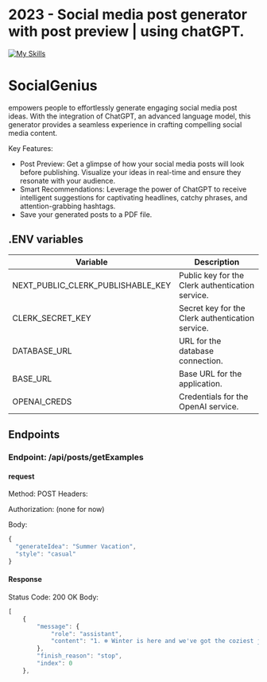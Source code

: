 
# 2023 - Social media post generator with post preview | using chatGPT.
[![My Skills](https://skills.thijs.gg/icons?i=nextjs,ts,tailwind,postman)](https://skills.thijs.gg)

# SocialGenius

empowers people to effortlessly generate engaging social media post ideas. With the integration of ChatGPT, an advanced language model, this generator provides a seamless experience in crafting compelling social media content.

Key Features:

* Post Preview: Get a glimpse of how your social media posts will look before publishing. Visualize your ideas in real-time and ensure they resonate with your audience.
* Smart Recommendations: Leverage the power of ChatGPT to receive intelligent suggestions for captivating headlines, catchy phrases, and attention-grabbing hashtags.
* Save your generated posts to a PDF file.


## .ENV variables
| Variable                 | Description                               |
|--------------------------|-------------------------------------------|
| NEXT_PUBLIC_CLERK_PUBLISHABLE_KEY | Public key for the Clerk authentication service. |
| CLERK_SECRET_KEY         | Secret key for the Clerk authentication service. |
| DATABASE_URL             | URL for the database connection.            |
| BASE_URL                 | Base URL for the application.               |
| OPENAI_CREDS             | Credentials for the OpenAI service.         |



## Endpoints

### Endpoint: /api/posts/getExamples

#### request
Method: POST
Headers:

Authorization: (none for now)

Body:
```javascript
{
  "generateIdea": "Summer Vacation",
  "style": "casual"
}
```
#### Response
Status Code: 200 OK
Body:
```javascript
[
    {
        "message": {
            "role": "assistant",
            "content": "1. ❄️ Winter is here and we've got the coziest jumpers to keep you warm! 😍\n2. 🐑 Double tap if you need this sheepskin jumper in your life! 😍\n3. 🤩 Who says you can't be stylish AND warm this winter? Check out our sheepskin jumpers! \n4. 🔥 Our sheepskin jumpers will have you feeling cozy and looking 🔥! \n5. 🌧️ Keep the rain and cold at bay with our latest collection of sheepskin jumpers! ☔\n6. 🙌 We're excited to announce our new arrival of sheepskin jumpers! \n7. 🧥 Say goodbye to stiff and unforgiving winter jackets, and hello to the softest sheepskin jumpers! \n8. 💥 Can we just take a moment to appreciate how cute AND functional our sheepskin jumpers are?! 😍\n9. 🌡️ Don't let the winter chill bring you down! Shop our sheepskin jumpers to stay comfy all day long! \n10. 🐏 Our sheepskin jumpers are made from the finest materials, so you can tackle winter in style!"
        },
        "finish_reason": "stop",
        "index": 0
    },
```

